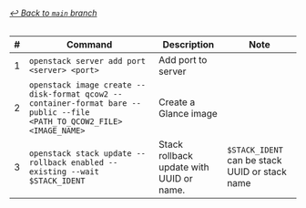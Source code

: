 ###### [_↩ Back to `main` branch_](https://github.com/cuongpiger/openstack)

|#|Command|Description|Note|
|-|-|-|-|
|1|`openstack server add port <server> <port>`|Add port to server||
|2|`openstack image create --disk-format qcow2 --container-format bare --public --file <PATH_TO_QCOW2_FILE> <IMAGE_NAME>`|Create a Glance image||
|3|`openstack stack update --rollback enabled --existing --wait $STACK_IDENT`|Stack rollback update with UUID or name.|`$STACK_IDENT` can be stack UUID or stack name|
